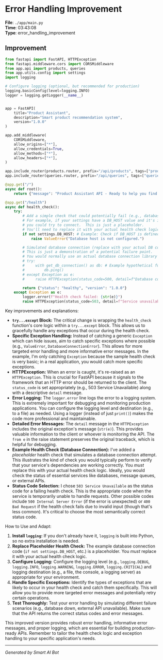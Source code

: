 # Error Handling Improvement

**File**: `./app/main.py`  
**Time**: 03:43:08  
**Type**: error_handling_improvement

## Improvement

```python
from fastapi import FastAPI, HTTPException
from fastapi.middleware.cors import CORSMiddleware
from app.api import products, queries
from app.utils.config import settings
import logging

# Configure logging (optional, but recommended for production)
logging.basicConfig(level=logging.INFO)
logger = logging.getLogger(__name__)


app = FastAPI(
    title="Product Assistant",
    description="Smart product recommendation system",
    version="1.0.0"
)

app.add_middleware(
    CORSMiddleware,
    allow_origins=["*"],
    allow_credentials=True,
    allow_methods=["*"],
    allow_headers=["*"],
)

app.include_router(products.router, prefix="/api/products", tags=["products"])
app.include_router(queries.router, prefix="/api/queries", tags=["queries"])

@app.get("/")
async def root():
    return {"message": "Product Assistant API - Ready to help you find products"}

@app.get("/health")
async def health_check():
    try:
        # Add a simple check that could potentially fail (e.g., database connection)
        # For example, if your settings have a DB_HOST value and it's invalid
        # you could try to connect.  This is just a placeholder.
        # You'll need to replace it with your actual health check logic.
        if not settings.DB_HOST: # Example: Check if DB_HOST is defined
            raise ValueError("Database host is not configured.")

        # Simulated database connection (replace with your actual DB connection)
        # This is just a demonstration of a potential failure point.
        # You would normally use an actual database connection library here.
        # try:
        #     with get_db_connection() as db: # Example hypothetical function to connect
        #         db.ping()
        # except Exception as e:
        #     raise HTTPException(status_code=500, detail=f"Database connection error: {str(e)}")

        return {"status": "healthy", "version": "1.0.0"}
    except Exception as e:
        logger.error(f"Health check failed: {str(e)}")
        raise HTTPException(status_code=503, detail=f"Service unavailable: {str(e)}") from e # Include original exception


```

Key improvements and explanations:

* **`try...except` Block:** The critical change is wrapping the `health_check` function's core logic within a `try...except` block.  This allows us to gracefully handle any exceptions that occur during the health check.
* **Specific Exception Handling:** Instead of catching a generic `Exception` which can hide issues, aim to catch specific exceptions where possible (e.g., `ValueError`, `DatabaseConnectionError`). This allows for more targeted error handling and more informative error messages.  In the example, I'm only catching `Exception` because the sample health check is very basic; in a real application, you would catch more specific exceptions.
* **HTTPException:** When an error is caught, it's re-raised as an `HTTPException`. This is crucial for FastAPI because it signals to the framework that an HTTP error should be returned to the client.  The `status_code` is set appropriately (e.g., 503 Service Unavailable) along with a descriptive `detail` message.
* **Error Logging:**  The `logger.error` line logs the error to a logging system.  This is extremely important for debugging and monitoring production applications.  You can configure the logging level and destination (e.g., to a file) as needed. Using a logger (instead of just `print()`) makes the code more professional and maintainable.
* **Detailed Error Messages:** The `detail` message in the `HTTPException` includes the original exception's message (`str(e)`). This provides valuable information to the client or whoever is monitoring the API. The `from e` in the raise statement preserves the original traceback, which is helpful for debugging.
* **Example Health Check (Database Connection):**  I've added a *placeholder* health check that simulates a database connection attempt.  This illustrates the kind of check you would typically perform to verify that your service's dependencies are working correctly.  You *must* replace this with your actual health check logic.  Ideally, you would check the status of essential services like databases, message queues, or external APIs.
* **Status Code Selection:**  I chose `503 Service Unavailable` as the status code for a failing health check.  This is the appropriate code when the service is temporarily unable to handle requests.  Other possible codes include `500 Internal Server Error` (if the error is unexpected) or `400 Bad Request` if the health check fails due to invalid input (though that's less common).  It's critical to choose the most semantically correct status code.

How to Use and Adapt:

1. **Install `logging`:** If you don't already have it, `logging` is built into Python, so no extra installation is needed.
2. **Replace Placeholder Health Check:**  The example database connection code (`if not settings.DB_HOST`, etc.) is a placeholder.  You *must* replace it with your actual health check logic.
3. **Configure Logging:** Configure the logging level (e.g., `logging.DEBUG`, `logging.INFO`, `logging.WARNING`, `logging.ERROR`, `logging.CRITICAL`) and logging destination (e.g., a file, the console, a logging server) as appropriate for your environment.
4. **Handle Specific Exceptions:**  Identify the types of exceptions that are likely to occur in your health check and catch them specifically. This will allow you to provide more targeted error messages and potentially retry certain operations.
5. **Test Thoroughly:**  Test your error handling by simulating different failure scenarios (e.g., database down, external API unavailable).  Make sure that the API returns the correct status codes and error messages.

This improved version provides robust error handling, informative error messages, and proper logging, which are essential for building production-ready APIs. Remember to tailor the health check logic and exception handling to your specific application's needs.

---
*Generated by Smart AI Bot*
